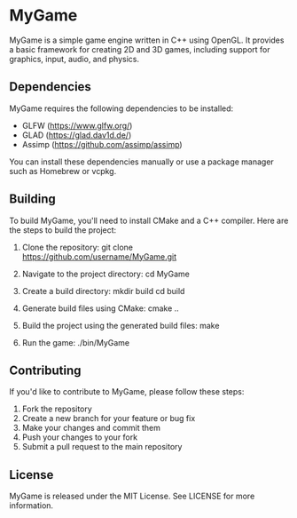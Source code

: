 # MyGame

MyGame is a simple game engine written in C++ using OpenGL. It provides a basic framework for creating 2D and 3D games, including support for graphics, input, audio, and physics.

## Dependencies

MyGame requires the following dependencies to be installed:

- GLFW (https://www.glfw.org/)
- GLAD (https://glad.dav1d.de/)
- Assimp (https://github.com/assimp/assimp)

You can install these dependencies manually or use a package manager such as Homebrew or vcpkg.

## Building

To build MyGame, you'll need to install CMake and a C++ compiler. Here are the steps to build the project:

1. Clone the repository:
    git clone https://github.com/username/MyGame.git

2. Navigate to the project directory:
    cd MyGame

3. Create a build directory:
    mkdir build
    cd build

4. Generate build files using CMake:
    cmake ..

5. Build the project using the generated build files:
    make

6. Run the game:
    ./bin/MyGame

## Contributing

If you'd like to contribute to MyGame, please follow these steps:

1. Fork the repository
2. Create a new branch for your feature or bug fix
3. Make your changes and commit them
4. Push your changes to your fork
5. Submit a pull request to the main repository

## License

MyGame is released under the MIT License. See LICENSE for more information.
